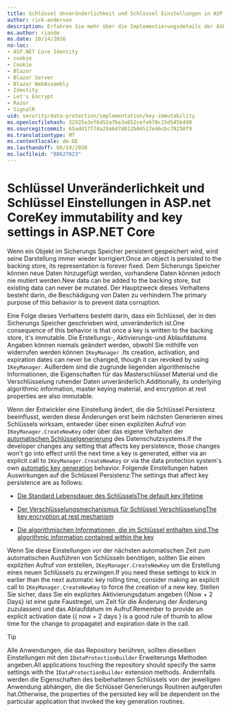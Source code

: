 ```yaml
---
title: Schlüssel Unveränderlichkeit und Schlüssel Einstellungen in ASP.net Core
author: rick-anderson
description: Erfahren Sie mehr über die Implementierungsdetails der ASP.net Core Datenschutz schlüsselimmuability-APIs.
ms.author: riande
ms.date: 10/14/2016
no-loc:
- ASP.NET Core Identity
- cookie
- Cookie
- Blazor
- Blazor Server
- Blazor WebAssembly
- Identity
- Let's Encrypt
- Razor
- SignalR
uid: security/data-protection/implementation/key-immutability
ms.openlocfilehash: 32925a3ef6d52a7be3a852cefe670c15d545b490
ms.sourcegitcommit: 65add17f74a29a647d812b04517e46cbc78258f9
ms.translationtype: MT
ms.contentlocale: de-DE
ms.lasthandoff: 08/19/2020
ms.locfileid: "88627623"
---
```

# <a name="key-immutability-and-key-settings-in-aspnet-core"></a><span data-ttu-id="3901a-103">Schlüssel Unveränderlichkeit und Schlüssel Einstellungen in ASP.net Core</span><span class="sxs-lookup"><span data-stu-id="3901a-103">Key immutability and key settings in ASP.NET Core</span></span>

<span data-ttu-id="3901a-104">Wenn ein Objekt im Sicherungs Speicher persistent gespeichert wird, wird seine Darstellung immer wieder korrigiert.</span><span class="sxs-lookup"><span data-stu-id="3901a-104">Once an object is persisted to the backing store, its representation is forever fixed.</span></span> <span data-ttu-id="3901a-105">Dem Sicherungs Speicher können neue Daten hinzugefügt werden, vorhandene Daten können jedoch nie mutiert werden.</span><span class="sxs-lookup"><span data-stu-id="3901a-105">New data can be added to the backing store, but existing data can never be mutated.</span></span> <span data-ttu-id="3901a-106">Der Hauptzweck dieses Verhaltens besteht darin, die Beschädigung von Daten zu verhindern.</span><span class="sxs-lookup"><span data-stu-id="3901a-106">The primary purpose of this behavior is to prevent data corruption.</span></span>

<span data-ttu-id="3901a-107">Eine Folge dieses Verhaltens besteht darin, dass ein Schlüssel, der in den Sicherungs Speicher geschrieben wird, unveränderlich ist.</span><span class="sxs-lookup"><span data-stu-id="3901a-107">One consequence of this behavior is that once a key is written to the backing store, it's immutable.</span></span> <span data-ttu-id="3901a-108">Die Erstellungs-, Aktivierungs-und Ablaufdatums Angaben können niemals geändert werden, obwohl Sie mithilfe von widerrufen werden können `IKeyManager` .</span><span class="sxs-lookup"><span data-stu-id="3901a-108">Its creation, activation, and expiration dates can never be changed, though it can revoked by using `IKeyManager`.</span></span> <span data-ttu-id="3901a-109">Außerdem sind die zugrunde liegenden algorithmische Informationen, die Eigenschaften für das Masterschlüssel Material und die Verschlüsselung ruhender Daten unveränderlich.</span><span class="sxs-lookup"><span data-stu-id="3901a-109">Additionally, its underlying algorithmic information, master keying material, and encryption at rest properties are also immutable.</span></span>

<span data-ttu-id="3901a-110">Wenn der Entwickler eine Einstellung ändert, die die Schlüssel Persistenz beeinflusst, werden diese Änderungen erst beim nächsten Generieren eines Schlüssels wirksam, entweder über einen expliziten Aufruf von `IKeyManager.CreateNewKey` oder über das eigene Verhalten der [automatischen Schlüsselgenerierung](xref:security/data-protection/implementation/key-management#data-protection-implementation-key-management) des Datenschutzsystems.</span><span class="sxs-lookup"><span data-stu-id="3901a-110">If the developer changes any setting that affects key persistence, those changes won't go into effect until the next time a key is generated, either via an explicit call to `IKeyManager.CreateNewKey` or via the data protection system's own [automatic key generation](xref:security/data-protection/implementation/key-management#data-protection-implementation-key-management) behavior.</span></span> <span data-ttu-id="3901a-111">Folgende Einstellungen haben Auswirkungen auf die Schlüssel Persistenz:</span><span class="sxs-lookup"><span data-stu-id="3901a-111">The settings that affect key persistence are as follows:</span></span>

* [<span data-ttu-id="3901a-112">Die Standard Lebensdauer des Schlüssels</span><span class="sxs-lookup"><span data-stu-id="3901a-112">The default key lifetime</span></span>](xref:security/data-protection/implementation/key-management#data-protection-implementation-key-management)

* [<span data-ttu-id="3901a-113">Der Verschlüsselungsmechanismus für Schlüssel Verschlüsselung</span><span class="sxs-lookup"><span data-stu-id="3901a-113">The key encryption at rest mechanism</span></span>](xref:security/data-protection/implementation/key-encryption-at-rest)

* [<span data-ttu-id="3901a-114">Die algorithmischen Informationen, die im Schlüssel enthalten sind.</span><span class="sxs-lookup"><span data-stu-id="3901a-114">The algorithmic information contained within the key</span></span>](xref:security/data-protection/configuration/overview#changing-algorithms-with-usecryptographicalgorithms)

<span data-ttu-id="3901a-115">Wenn Sie diese Einstellungen vor der nächsten automatischen Zeit zum automatischen Ausführen von Schlüsseln benötigen, sollten Sie einen expliziten Aufruf von erstellen, `IKeyManager.CreateNewKey` um die Erstellung eines neuen Schlüssels zu erzwingen.</span><span class="sxs-lookup"><span data-stu-id="3901a-115">If you need these settings to kick in earlier than the next automatic key rolling time, consider making an explicit call to `IKeyManager.CreateNewKey` to force the creation of a new key.</span></span> <span data-ttu-id="3901a-116">Stellen Sie sicher, dass Sie ein explizites Aktivierungsdatum angeben ({Now + 2 Days} ist eine gute Faustregel, um Zeit für die Änderung der Änderung zuzulassen) und das Ablaufdatum im Aufruf.</span><span class="sxs-lookup"><span data-stu-id="3901a-116">Remember to provide an explicit activation date ({ now + 2 days } is a good rule of thumb to allow time for the change to propagate) and expiration date in the call.</span></span>

>[!TIP]
> <span data-ttu-id="3901a-117">Alle Anwendungen, die das Repository berühren, sollten dieselben Einstellungen mit den `IDataProtectionBuilder` Erweiterungs Methoden angeben.</span><span class="sxs-lookup"><span data-stu-id="3901a-117">All applications touching the repository should specify the same settings with the `IDataProtectionBuilder` extension methods.</span></span> <span data-ttu-id="3901a-118">Andernfalls werden die Eigenschaften des beibehaltenen Schlüssels von der jeweiligen Anwendung abhängen, die die Schlüssel Generierungs Routinen aufgerufen hat.</span><span class="sxs-lookup"><span data-stu-id="3901a-118">Otherwise, the properties of the persisted key will be dependent on the particular application that invoked the key generation routines.</span></span>
